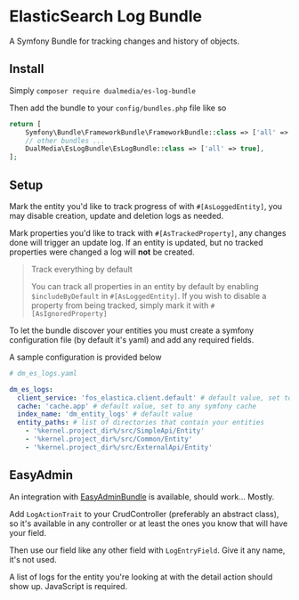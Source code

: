 # ElasticSearch Log Bundle

A Symfony Bundle for tracking changes and history of objects.

## Install

Simply `composer require dualmedia/es-log-bundle`

Then add the bundle to your `config/bundles.php` file like so

```php
return [
    Symfony\Bundle\FrameworkBundle\FrameworkBundle::class => ['all' => true],
    // other bundles ...
    DualMedia\EsLogBundle\EsLogBundle::class => ['all' => true],
];
```

## Setup

Mark the entity you'd like to track progress of with `#[AsLoggedEntity]`, you may disable creation, update and deletion logs
as needed.

Mark properties you'd like to track with `#[AsTrackedProperty]`, any changes done will trigger an update log.
If an entity is updated, but no tracked properties were changed a log will __not__ be created.

> Track everything by default
>
> You can track all properties in an entity by default by enabling `$includeByDefault` in `#[AsLoggedEntity]`.
> If you wish to disable a property from being tracked, simply mark it with `#[AsIgnoredProperty]`

To let the bundle discover your entities you must create a symfony configuration file (by default it's yaml) and add any required fields.

A sample configuration is provided below

```yaml
# dm_es_logs.yaml

dm_es_logs:
  client_service: 'fos_elastica.client.default' # default value, set to an id of the ES client you're using
  cache: 'cache.app' # default value, set to any symfony cache
  index_name: 'dm_entity_logs' # default value
  entity_paths: # list of directories that contain your entities
    - '%kernel.project_dir%/src/SimpleApi/Entity'
    - '%kernel.project_dir%/src/Common/Entity'
    - '%kernel.project_dir%/src/ExternalApi/Entity'
```

## EasyAdmin

An integration with [EasyAdminBundle](https://github.com/EasyCorp/EasyAdminBundle) is available, should work... Mostly.

Add `LogActionTrait` to your CrudController (preferably an abstract class), so it's available in any controller
or at least the ones you know that will have your field.

Then use our field like any other field with `LogEntryField`. Give it any name, it's not used.

A list of logs for the entity you're looking at with the detail action should show up.
JavaScript is required.